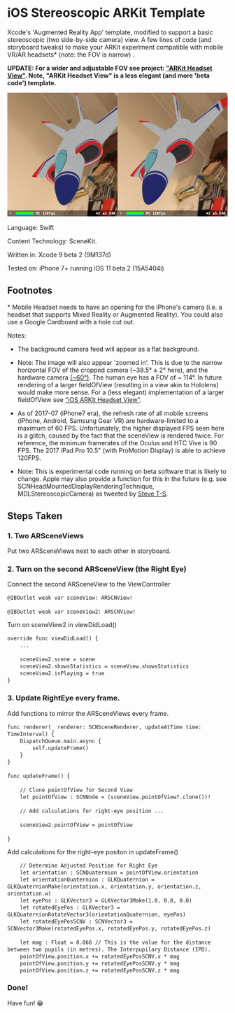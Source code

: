 # iOS Stereoscopic ARKit Template
Xcode's 'Augmented Reality App' template, modified to support a basic stereoscopic (two side-by-side camera) view. A few lines of code (and storyboard tweaks) to make your ARKit experiment compatible with mobile VR/AR headsets* (note: the FOV is narrow) .

__UPDATE: For a wider and adjustable FOV see project: ["ARKit Headset View"](https://github.com/hanleyweng/iOS-ARKit-Headset-View). Note, "ARKit Headset View" is a less elegant (and more 'beta code') template.__

![Snapshot of a left-eye view and right-eye view of ARKit Scenekit](snapshot.jpg)

Language: Swift

Content Technology: SceneKit.

Written in: Xcode 9 beta 2 (9M137d)

Tested on: iPhone 7+ running iOS 11 beta 2 (15A5404i)

## Footnotes

\* Mobile Headset needs to have an opening for the iPhone's camera (i.e. a headset that supports Mixed Reality or Augmented Reality). You could also use a Google Cardboard with a hole cut out.

Notes:

* The background camera feed will appear as a flat background. 

* Note: The image will also appear 'zoomed in'. This is due to the narrow horizontal FOV of the cropped camera (~38.5° ± 2° here), and the hardware camera [(~60°)](https://developer.apple.com/library/content/documentation/DeviceInformation/Reference/iOSDeviceCompatibility/Cameras/Cameras.html). The human eye has a FOV of ~ 114°. In future rendering of a larger fieldOfView (resulting in a view akin to Hololens) would make more sense. For a (less elegant) implementation of a larger fieldOfView see ["iOS ARKit Headset View"](https://github.com/hanleyweng/iOS-ARKit-Headset-View).

* As of 2017-07 (iPhone7 era), the refresh rate of all mobile screens (iPhone, Android, Samsung Gear VR) are hardware-limited to a maximum of 60 FPS. Unfortunately, the higher displayed FPS seen here is a glitch, caused by the fact that the sceneView is rendered twice. For reference, the minimum framerates of the Oculus and HTC Vive is 90 FPS. The 2017 iPad Pro 10.5" (with ProMotion Display) is able to achieve 120FPS.

* Note: This is experimental code running on beta software that is likely to change. Apple may also provide a function for this in the future (e.g. see SCNHeadMountedDisplayRenderingTechnique, MDLStereoscopicCamera) as tweeted by <a href="https://twitter.com/stroughtonsmith/status/776740802869460992" target="_blank">Steve T-S</a>.

## Steps Taken

### 1. Two ARSceneViews

Put two ARSceneViews next to each other in storyboard.

### 2. Turn on the second ARSceneView (the Right Eye)

Connect the second ARSceneView to the ViewController

```
@IBOutlet weak var sceneView: ARSCNView!

@IBOutlet weak var sceneView2: ARSCNView!
```

Turn on sceneView2 in viewDidLoad()

```
override func viewDidLoad() {
    ...

    sceneView2.scene = scene
    sceneView2.showsStatistics = sceneView.showsStatistics
    sceneView2.isPlaying = true
}
```

### 3. Update RightEye every frame.

Add functions to mirror the ARSceneViews every frame.

```
func renderer(_ renderer: SCNSceneRenderer, updateAtTime time: TimeInterval) {
    DispatchQueue.main.async {
        self.updateFrame()
    }
}

func updateFrame() {
    
    // Clone pointOfView for Second View
    let pointOfView : SCNNode = (sceneView.pointOfView?.clone())!

    // Add calculations for right-eye position ...

    sceneView2.pointOfView = pointOfView
    
}
```

Add calculations for the right-eye positon in updateFrame()

```
    // Determine Adjusted Position for Right Eye
    let orientation : SCNQuaternion = pointOfView.orientation
    let orientationQuaternion : GLKQuaternion = GLKQuaternionMake(orientation.x, orientation.y, orientation.z, orientation.w)
    let eyePos : GLKVector3 = GLKVector3Make(1.0, 0.0, 0.0)
    let rotatedEyePos : GLKVector3 = GLKQuaternionRotateVector3(orientationQuaternion, eyePos)
    let rotatedEyePosSCNV : SCNVector3 = SCNVector3Make(rotatedEyePos.x, rotatedEyePos.y, rotatedEyePos.z)
    
    let mag : Float = 0.066 // This is the value for the distance between two pupils (in metres). The Interpupilary Distance (IPD).
    pointOfView.position.x += rotatedEyePosSCNV.x * mag
    pointOfView.position.y += rotatedEyePosSCNV.y * mag
    pointOfView.position.z += rotatedEyePosSCNV.z * mag
```

### Done!

Have fun! 😁